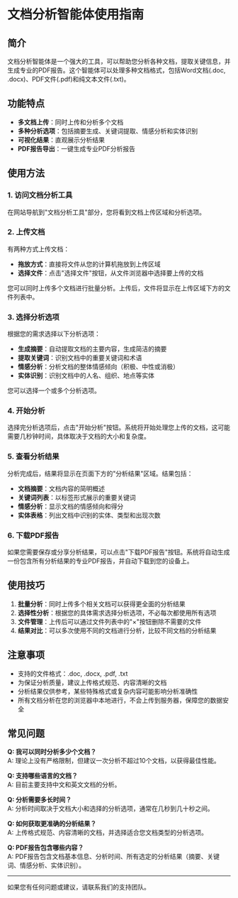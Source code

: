 # 文档分析智能体使用指南

## 简介

文档分析智能体是一个强大的工具，可以帮助您分析各种文档，提取关键信息，并生成专业的PDF报告。这个智能体可以处理多种文档格式，包括Word文档(.doc, .docx)、PDF文件(.pdf)和纯文本文件(.txt)。

## 功能特点

- **多文档上传**：同时上传和分析多个文档
- **多种分析选项**：包括摘要生成、关键词提取、情感分析和实体识别
- **可视化结果**：直观展示分析结果
- **PDF报告导出**：一键生成专业PDF分析报告

## 使用方法

### 1. 访问文档分析工具

在网站导航到"文档分析工具"部分，您将看到文档上传区域和分析选项。

### 2. 上传文档

有两种方式上传文档：

- **拖放方式**：直接将文件从您的计算机拖放到上传区域
- **选择文件**：点击"选择文件"按钮，从文件浏览器中选择要上传的文档

您可以同时上传多个文档进行批量分析。上传后，文件将显示在上传区域下方的文件列表中。

### 3. 选择分析选项

根据您的需求选择以下分析选项：

- **生成摘要**：自动提取文档的主要内容，生成简洁的摘要
- **提取关键词**：识别文档中的重要关键词和术语
- **情感分析**：分析文档的整体情感倾向（积极、中性或消极）
- **实体识别**：识别文档中的人名、组织、地点等实体

您可以选择一个或多个分析选项。

### 4. 开始分析

选择完分析选项后，点击"开始分析"按钮。系统将开始处理您上传的文档，这可能需要几秒钟时间，具体取决于文档的大小和复杂度。

### 5. 查看分析结果

分析完成后，结果将显示在页面下方的"分析结果"区域。结果包括：

- **文档摘要**：文档内容的简明概述
- **关键词列表**：以标签形式展示的重要关键词
- **情感分析**：显示文档的情感倾向和得分
- **实体表格**：列出文档中识别的实体、类型和出现次数

### 6. 下载PDF报告

如果您需要保存或分享分析结果，可以点击"下载PDF报告"按钮。系统将自动生成一份包含所有分析结果的专业PDF报告，并自动下载到您的设备上。

## 使用技巧

1. **批量分析**：同时上传多个相关文档可以获得更全面的分析结果
2. **选择性分析**：根据您的具体需求选择分析选项，不必每次都使用所有选项
3. **文件管理**：上传后可以通过文件列表中的"×"按钮删除不需要的文件
4. **结果对比**：可以多次使用不同的文档进行分析，比较不同文档的分析结果

## 注意事项

- 支持的文件格式：.doc, .docx, .pdf, .txt
- 为保证分析质量，建议上传格式规范、内容清晰的文档
- 分析结果仅供参考，某些特殊格式或复杂内容可能影响分析准确性
- 所有文档分析在您的浏览器中本地进行，不会上传到服务器，保障您的数据安全

## 常见问题

**Q: 我可以同时分析多少个文档？**  
A: 理论上没有严格限制，但建议一次分析不超过10个文档，以获得最佳性能。

**Q: 支持哪些语言的文档？**  
A: 目前主要支持中文和英文文档的分析。

**Q: 分析需要多长时间？**  
A: 分析时间取决于文档大小和选择的分析选项，通常在几秒到几十秒之间。

**Q: 如何获取更准确的分析结果？**  
A: 上传格式规范、内容清晰的文档，并选择适合您文档类型的分析选项。

**Q: PDF报告包含哪些内容？**  
A: PDF报告包含文档基本信息、分析时间、所有选定的分析结果（摘要、关键词、情感分析、实体识别）。

---

如果您有任何问题或建议，请联系我们的支持团队。